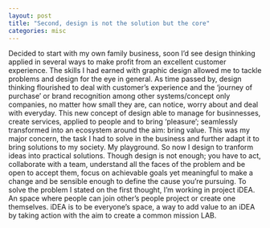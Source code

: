 ```yaml
---
layout: post
title: "Second, design is not the solution but the core"
categories: misc
---
```

Decided to start with my own family business, soon I’d see design thinking applied in several ways to make profit from an excellent customer experience. 
The skills I had earned with graphic design allowed me to tackle problems and design for the eye in general. As time passed by, design thinking flourished 
to deal with customer’s experience and the ‘journey of purchase’ or brand recognition among other systems/concept only companies, no matter how small they are,
can notice, worry about and deal with everyday. This new concept of design able to manage for businnesses, create services, applied to people and to bring ‘pleasure’; 
seamlessly transformed into an ecosystem around the aim: bring value. This was my major concern, the task I had to solve in the business and further adapt it 
to bring solutions to my society. My playground. So now I design to tranform ideas into practical solutions. Though design is not enough; you have to act, 
collaborate with a team, understand all the faces of the problem and be open to accept them, 
focus on achievable goals yet meaningful to make a change and be sensible enough to define the cause you’re pursuing. 
To solve the problem I stated on the first thought, I’m working in project iDEA. An space where people can join other’s people project or create one themselves. 
iDEA is to be everyone’s space, a way to add value to an iDEA by taking action with the aim to create a common mission LAB.

